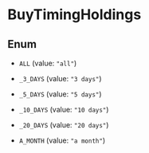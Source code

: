 

# BuyTimingHoldings

## Enum


* `ALL` (value: `"all"`)

* `_3_DAYS` (value: `"3 days"`)

* `_5_DAYS` (value: `"5 days"`)

* `_10_DAYS` (value: `"10 days"`)

* `_20_DAYS` (value: `"20 days"`)

* `A_MONTH` (value: `"a month"`)



